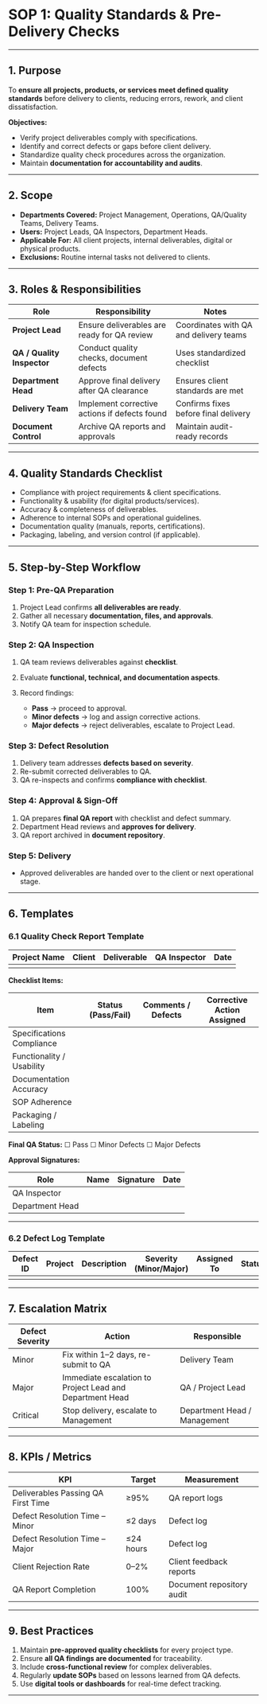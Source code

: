 # **SOP 1: Quality Standards & Pre-Delivery Checks**

---

## **1. Purpose**

To **ensure all projects, products, or services meet defined quality standards** before delivery to clients, reducing errors, rework, and client dissatisfaction.

**Objectives:**

* Verify project deliverables comply with specifications.
* Identify and correct defects or gaps before client delivery.
* Standardize quality check procedures across the organization.
* Maintain **documentation for accountability and audits**.

---

## **2. Scope**

* **Departments Covered:** Project Management, Operations, QA/Quality Teams, Delivery Teams.
* **Users:** Project Leads, QA Inspectors, Department Heads.
* **Applicable For:** All client projects, internal deliverables, digital or physical products.
* **Exclusions:** Routine internal tasks not delivered to clients.

---

## **3. Roles & Responsibilities**

| Role                       | Responsibility                                | Notes                                  |
| -------------------------- | --------------------------------------------- | -------------------------------------- |
| **Project Lead**           | Ensure deliverables are ready for QA review   | Coordinates with QA and delivery teams |
| **QA / Quality Inspector** | Conduct quality checks, document defects      | Uses standardized checklist            |
| **Department Head**        | Approve final delivery after QA clearance     | Ensures client standards are met       |
| **Delivery Team**          | Implement corrective actions if defects found | Confirms fixes before final delivery   |
| **Document Control**       | Archive QA reports and approvals              | Maintain audit-ready records           |

---

## **4. Quality Standards Checklist**

* Compliance with project requirements & client specifications.
* Functionality & usability (for digital products/services).
* Accuracy & completeness of deliverables.
* Adherence to internal SOPs and operational guidelines.
* Documentation quality (manuals, reports, certifications).
* Packaging, labeling, and version control (if applicable).

---

## **5. Step-by-Step Workflow**

### **Step 1: Pre-QA Preparation**

1. Project Lead confirms **all deliverables are ready**.
2. Gather all necessary **documentation, files, and approvals**.
3. Notify QA team for inspection schedule.

### **Step 2: QA Inspection**

1. QA team reviews deliverables against **checklist**.
2. Evaluate **functional, technical, and documentation aspects**.
3. Record findings:

   * **Pass** → proceed to approval.
   * **Minor defects** → log and assign corrective actions.
   * **Major defects** → reject deliverables, escalate to Project Lead.

### **Step 3: Defect Resolution**

1. Delivery team addresses **defects based on severity**.
2. Re-submit corrected deliverables to QA.
3. QA re-inspects and confirms **compliance with checklist**.

### **Step 4: Approval & Sign-Off**

1. QA prepares **final QA report** with checklist and defect summary.
2. Department Head reviews and **approves for delivery**.
3. QA report archived in **document repository**.

### **Step 5: Delivery**

* Approved deliverables are handed over to the client or next operational stage.

---

## **6. Templates**

### **6.1 Quality Check Report Template**

| Project Name | Client | Deliverable | QA Inspector | Date |
| ------------ | ------ | ----------- | ------------ | ---- |
|              |        |             |              |      |

**Checklist Items:**

| Item                      | Status (Pass/Fail) | Comments / Defects | Corrective Action Assigned |
| ------------------------- | ------------------ | ------------------ | -------------------------- |
| Specifications Compliance |                    |                    |                            |
| Functionality / Usability |                    |                    |                            |
| Documentation Accuracy    |                    |                    |                            |
| SOP Adherence             |                    |                    |                            |
| Packaging / Labeling      |                    |                    |                            |

**Final QA Status:** ☐ Pass ☐ Minor Defects ☐ Major Defects

**Approval Signatures:**

| Role            | Name | Signature | Date |
| --------------- | ---- | --------- | ---- |
| QA Inspector    |      |           |      |
| Department Head |      |           |      |

---

### **6.2 Defect Log Template**

| Defect ID | Project | Description | Severity (Minor/Major) | Assigned To | Status | Resolution Date |
| --------- | ------- | ----------- | ---------------------- | ----------- | ------ | --------------- |
|           |         |             |                        |             |        |                 |

---

## **7. Escalation Matrix**

| Defect Severity | Action                                                   | Responsible                  |
| --------------- | -------------------------------------------------------- | ---------------------------- |
| Minor           | Fix within 1–2 days, re-submit to QA                     | Delivery Team                |
| Major           | Immediate escalation to Project Lead and Department Head | QA / Project Lead            |
| Critical        | Stop delivery, escalate to Management                    | Department Head / Management |

---

## **8. KPIs / Metrics**

| KPI                                | Target    | Measurement               |
| ---------------------------------- | --------- | ------------------------- |
| Deliverables Passing QA First Time | ≥95%      | QA report logs            |
| Defect Resolution Time – Minor     | ≤2 days   | Defect log                |
| Defect Resolution Time – Major     | ≤24 hours | Defect log                |
| Client Rejection Rate              | 0–2%      | Client feedback reports   |
| QA Report Completion               | 100%      | Document repository audit |

---

## **9. Best Practices**

1. Maintain **pre-approved quality checklists** for every project type.
2. Ensure **all QA findings are documented** for traceability.
3. Include **cross-functional review** for complex deliverables.
4. Regularly **update SOPs** based on lessons learned from QA defects.
5. Use **digital tools or dashboards** for real-time defect tracking.

---
